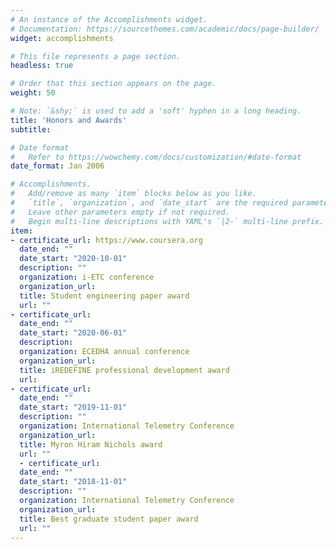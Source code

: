 ```yaml
---
# An instance of the Accomplishments widget.
# Documentation: https://sourcethemes.com/academic/docs/page-builder/
widget: accomplishments

# This file represents a page section.
headless: true

# Order that this section appears on the page.
weight: 50

# Note: `&shy;` is used to add a 'soft' hyphen in a long heading.
title: 'Honors and Awards'
subtitle:

# Date format
#   Refer to https://wowchemy.com/docs/customization/#date-format
date_format: Jan 2006

# Accomplishments.
#   Add/remove as many `item` blocks below as you like.
#   `title`, `organization`, and `date_start` are the required parameters.
#   Leave other parameters empty if not required.
#   Begin multi-line descriptions with YAML's `|2-` multi-line prefix.
item:
- certificate_url: https://www.coursera.org
  date_end: ""
  date_start: "2020-10-01"
  description: ""
  organization: i-ETC conference
  organization_url: 
  title: Student engineering paper award
  url: ""
- certificate_url: 
  date_end: ""
  date_start: "2020-06-01"
  description: 
  organization: ECEDHA annual conference
  organization_url: 
  title: iREDEFINE professional development award
  url: 
- certificate_url: 
  date_end: ""
  date_start: "2019-11-01"
  description: ""
  organization: International Telemetry Conference
  organization_url: 
  title: Myron Hiram Nichols award
  url: ""
  - certificate_url: 
  date_end: ""
  date_start: "2018-11-01"
  description: ""
  organization: International Telemetry Conference
  organization_url: 
  title: Best graduate student paper award
  url: ""
---
```

